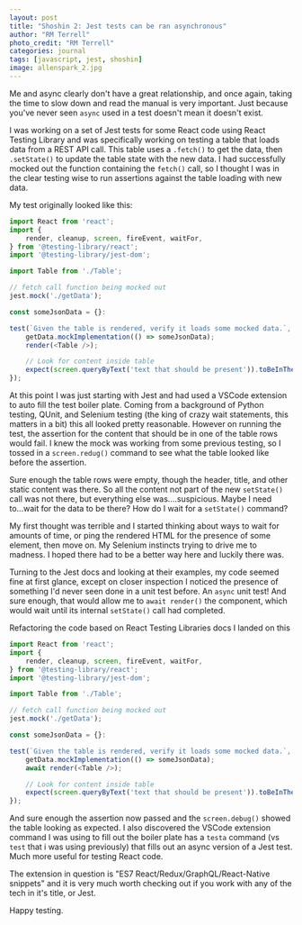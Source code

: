 ```yaml
---
layout: post
title: "Shoshin 2: Jest tests can be ran asynchronous"
author: "RM Terrell"
photo_credit: "RM Terrell"
categories: journal
tags: [javascript, jest, shoshin]
image: allenspark_2.jpg
---
```


Me and async clearly don't have a great relationship, and once again, taking the time to slow down and read the manual is very important. Just because you've never seen `async` used in a test doesn't mean it doesn't exist.

I was working on a set of Jest tests for some React code using React Testing Library and was specifically working on testing a table that loads data from a REST API call. This table uses a `.fetch()` to get the data, then `.setState()` to update the table state with the new data. I had successfully mocked out the function containing the `fetch()` call, so I thought I was in the clear testing wise to run assertions against the table loading with new data.

My test originally looked like this:

```javascript
import React from 'react';
import {
    render, cleanup, screen, fireEvent, waitFor,
} from '@testing-library/react';
import '@testing-library/jest-dom';

import Table from './Table';

// fetch call function being mocked out
jest.mock('./getData');

const someJsonData = {}:

test(`Given the table is rendered, verify it loads some mocked data.`, () => {
    getData.mockImplementation(() => someJsonData);
    render(<Table />);

    // Look for content inside table
    expect(screen.queryByText('text that should be present')).toBeInTheDocument();
});
```

At this point I was just starting with Jest and had used a VSCode extension to auto fill the test boiler plate. Coming from a background of Python testing, QUnit, and Selenium testing (the king of crazy wait statements, this matters in a bit) this all looked pretty reasonable. However on running the test, the assertion for the content that should be in one of the table rows would fail. I knew the mock was working from some previous testing, so I tossed in a `screen.redug()` command to see what the table looked like before the assertion.

Sure enough the table rows were empty, though the header, title, and other static content was there. So all the content not part of the new `setState()` call was not there, but everything else was....suspicious. Maybe I need to...wait for the data to be there? How do I wait for a `setState()` command?

My first thought was terrible and I started thinking about ways to wait for amounts of time, or ping the rendered HTML for the presence of some element, then move on. My Selenium instincts trying to drive me to madness. I hoped there had to be a better way here and luckily there was.

Turning to the Jest docs and looking at their examples, my code seemed fine at first glance, except on closer inspection I noticed the presence of something I'd never seen done in a unit test before. An `async` unit test! And sure enough, that would allow me to `await render()` the component, which would wait until its internal `setState()` call had completed.

Refactoring the code based on React Testing Libraries docs I landed on this

```javascript
import React from 'react';
import {
    render, cleanup, screen, fireEvent, waitFor,
} from '@testing-library/react';
import '@testing-library/jest-dom';

import Table from './Table';

// fetch call function being mocked out
jest.mock('./getData');

const someJsonData = {}:

test(`Given the table is rendered, verify it loads some mocked data.`, async () => {
    getData.mockImplementation(() => someJsonData);
    await render(<Table />);

    // Look for content inside table
    expect(screen.queryByText('text that should be present')).toBeInTheDocument();
});
```

And sure enough the assertion now passed and the `screen.debug()` showed the table looking as expected. I also discovered the VSCode extension command I was using to fill out the boiler plate has a `testa` command (vs `test` that i was using previously) that fills out an async version of a Jest test. Much more useful for testing React code.

The extension in question is "ES7 React/Redux/GraphQL/React-Native snippets" and it is very much worth checking out if you work with any of the tech in it's title, or Jest.

Happy testing.
